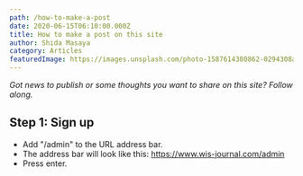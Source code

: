 ```yaml
---
path: /how-to-make-a-post
date: 2020-06-15T06:10:00.000Z
title: How to make a post on this site
author: Shida Masaya
category: Articles
featuredImage: https://images.unsplash.com/photo-1587614380862-0294308ae58b?ixlib=rb-1.2.1&ixid=eyJhcHBfaWQiOjEyMDd9&auto=format&fit=crop&w=1950&q=80
---
```


_Got news to publish or some thoughts you want to share on this site? Follow along._

## Step 1: Sign up

- Add "/admin" to the URL address bar.
- The address bar will look like this: https://www.wis-journal.com/admin
- Press enter.
